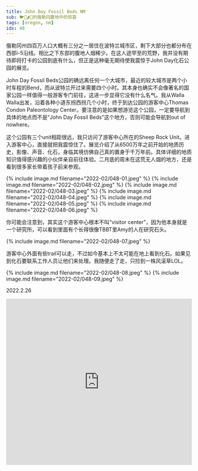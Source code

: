 ```yaml
---
title: John Day Fossil Beds NM
sub: 🐦🙅🌶💩的俄勒冈腹地中的惊喜
tags: [oregon, nm]
idx: 48
---
```


俄勒冈州四百万人口大概有三分之一居住在波特兰城市区，剩下大部分也都分布在西部i-5沿线。相比之下东部的腹地人烟稀少。在这人迹罕至的荒野，我并没有期待即将打卡的公园到底有什么，但正是这种毫无期待使我震惊于John Day化石公园的展览。

John Day Fossil Beds公园的确远离任何一个大城市，最近的较大城市是两个小时车程的Bend，而从波特兰开过来需要四个小时。其本身也确实不会像著名的国家公园一样值得一般游客专门前往，这进一步显得它没有什么名气。我从Walla Walla出发，沿着各种小道东拐西拐几个小时，终于到达公园的游客中心Thomas Condon Paleontology Center。要注意的是如果想游览这个公园，一定要导航到具体的地点而不是“John Day Fossil Beds”这个地方，否则可能会导航到out of nowhere。

这个公园有三个unit相距很远，我只访问了游客中心所在的Sheep Rock Unit。进入游客中心，直接就把我震惊住了。展览介绍了从6500万年之前开始的地质历史，影像、声音、化石，身临其境仿佛自己真的置身于千万年前。具体详细的地质知识值得感兴趣的小伙伴亲自前往体验。二月底的周末在这荒无人烟的地方，还是看到很多家长带着孩子前来参观。

{% include image.md filename="2022-02/048-01.jpeg" %}
{% include image.md filename="2022-02/048-02.jpeg" %}
{% include image.md filename="2022-02/048-03.jpeg" %}
{% include image.md filename="2022-02/048-04.jpeg" %}
{% include image.md filename="2022-02/048-05.jpeg" %}
{% include image.md filename="2022-02/048-06.jpeg" %}

你可能会注意到，其实这个游客中心根本不叫“visitor center”，因为他本身就是一个研究所，可以看到里面有个长得很像TBBT里Amy的人在研究石头。

{% include image.md filename="2022-02/048-07.jpeg" %}

游客中心外面有些trail可以走，不过如今基本上不太可能在地上看到化石。如果见到化石要联系工作人员让他们来处理。我随便走了走，只捡到一株风滚草LOL。

{% include image.md filename="2022-02/048-08.jpeg" %}
{% include image.md filename="2022-02/048-09.jpeg" %}

2022.2.26

<iframe src="https://www.google.com/maps/embed?pb=!1m14!1m8!1m3!1d2907079.3477561516!2d-121.0491756!3d44.6390477!3m2!1i1024!2i768!4f13.1!3m3!1m2!1s0x54bb8e2177f28c31%3A0xc29e666a633f91b5!2sThomas%20Condon%20Paleontology%20Center!5e0!3m2!1sen!2sus!4v1653172566304!5m2!1sen!2sus" width="100%" height="450" style="border:0;" allowfullscreen="" loading="lazy" referrerpolicy="no-referrer-when-downgrade"></iframe>
